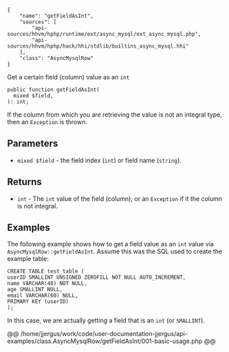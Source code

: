 ``` yamlmeta
{
    "name": "getFieldAsInt",
    "sources": [
        "api-sources/hhvm/hphp/runtime/ext/async_mysql/ext_async_mysql.php",
        "api-sources/hhvm/hphp/hack/hhi/stdlib/builtins_async_mysql.hhi"
    ],
    "class": "AsyncMysqlRow"
}
```




Get a certain field (column) value as an ` int `




``` Hack
public function getFieldAsInt(
  mixed $field,
): int;
```




If the column from which you are retrieving the value is not an integral
type, then an ` Exception ` is thrown.




## Parameters




+ ` mixed $field ` - the field index (`` int ``) or field name (``` string ```).




## Returns




* ` int ` - The `` int `` value of the field (column); or an ``` Exception ``` if it
  the column is not integral.




## Examples




The following example shows how to get a field value as an ` int ` value via `` AsyncMysqlRow::getFieldAsInt ``. Assume this was the SQL used to create the example table:




```
CREATE TABLE test_table (
userID SMALLINT UNSIGNED ZEROFILL NOT NULL AUTO_INCREMENT,
name VARCHAR(40) NOT NULL,
age SMALLINT NULL,
email VARCHAR(60) NULL,
PRIMARY KEY (userID)
);
```




In this case, we are actually getting a field that is an ` int ` (or `` SMALLINT ``).







@@ /home/jjergus/work/code/user-documentation-jjergus/api-examples/class.AsyncMysqlRow/getFieldAsInt/001-basic-usage.php @@
<!-- HHAPIDOC -->
